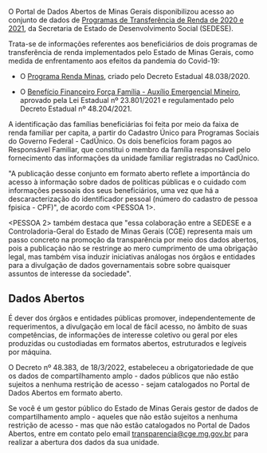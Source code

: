 O Portal de Dados Abertos de Minas Gerais disponibilizou acesso ao conjunto de dados de [Programas de Transferência de Renda de 2020 e 2021](https://dados.mg.gov.br/dataset/programas-transferencia-renda), da Secretaria de Estado de Desenvolvimento Social (SEDESE).

Trata-se de informações referentes aos beneficiários de dois programas de transferência de renda implementados pelo Estado de Minas Gerais, como medida de enfrentamento aos efeitos da pandemia do Covid-19:

- O [Programa Renda Minas](https://dados.mg.gov.br/dataset/programas-transferencia-renda/resource/57ab61d1-ee2d-456e-b4f8-cae305364c8a), criado pelo Decreto Estadual 48.038/2020.   

- O [Benefício Financeiro Força Família - Auxílio Emergencial Mineiro](https://dados.mg.gov.br/dataset/programas-transferencia-renda/resource/3658685d-e9d1-432d-9a51-01521f830133), aprovado pela Lei Estadual nº 23.801/2021 e regulamentado pelo Decreto Estadual nº 48.204/2021.

A identificação das famílias beneficiárias foi feita por meio da faixa de renda familiar per capita, a partir do Cadastro Único para Programas Sociais do Governo Federal - CadÚnico. Os dois benefícios foram pagos ao Responsável Familiar, que constitui o membro da família responsável pelo fornecimento das informações da unidade familiar registradas no CadÚnico.

"A publicação desse conjunto em formato aberto reflete a importância do acesso à informação sobre dados de políticas públicas e o cuidado com informações pessoais dos seus beneficiários, uma vez que há a descaracterização do identificador pessoal (número do cadastro de pessoa fpisica - CPF)", de acordo com <PESSOA 1>. 

<PESSOA 2> também destaca que "essa colaboração entre a SEDESE e a Controladoria-Geral do Estado de Minas Gerais (CGE) representa mais um passo concreto na promoção da transparência por meio dos dados abertos, pois a publicação não se restringe ao mero cumprimento de uma obrigação legal, mas também visa induzir iniciativas análogas nos órgãos e entidades para a divulgação de dados governamentais sobre sobre quaisquer assuntos de interesse da sociedade".

## Dados Abertos

É dever dos órgãos e entidades públicas promover, independentemente de requerimentos, a divulgação em local de fácil acesso, no âmbito de suas competências, de informações de interesse coletivo ou geral por eles produzidas ou custodiadas em formatos abertos, estruturados e legíveis por máquina.

O Decreto nº 48.383, de 18/3/2022, estabeleceu a obrigatoriedade de que os dados de compartilhamento amplo - dados públicos que não estão sujeitos a nenhuma restrição de acesso - sejam catalogados no Portal de Dados Abertos em formato aberto.

Se você é um gestor público do Estado de Minas Gerais gestor de dados de compartilhamento amplo - aqueles que não estão sujeitos a nenhuma restrição de acesso - mas que não estão catalogados no Portal de Dados Abertos, entre em contato pelo email transparencia@cge.mg.gov.br para realizar a abertura dos dados da sua unidade.

